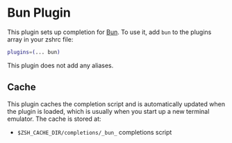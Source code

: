 # Bun Plugin
This plugin sets up completion for [Bun](https://bun.sh).
To use it, add `bun` to the plugins array in your zshrc file:
```zsh
plugins=(... bun)
```
This plugin does not add any aliases.
## Cache
This plugin caches the completion script and is automatically updated when the
plugin is loaded, which is usually when you start up a new terminal emulator.
The cache is stored at:
- `$ZSH_CACHE_DIR/completions/_bun_` completions script
